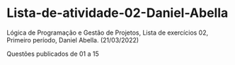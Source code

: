 # Lista-de-atividade-02-Daniel-Abella
Lógica de Programação e Gestão de Projetos, Lista de exercícios 02, Primeiro período, Daniel Abella. (21/03/2022)

Questões publicados de 01 a 15
